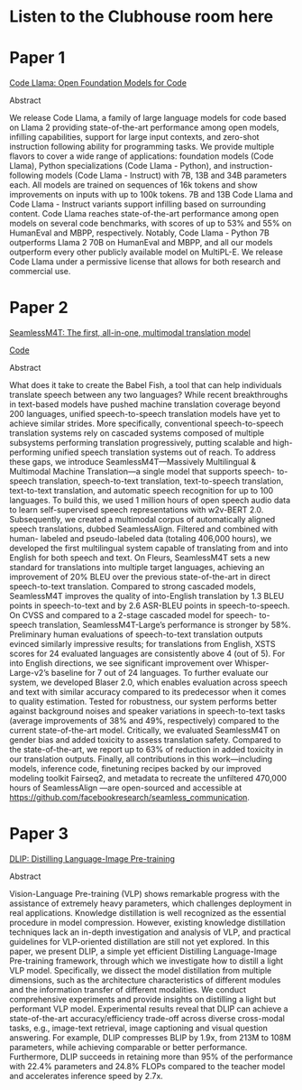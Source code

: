 # Listen to the Clubhouse room here

# Paper 1

[Code Llama: Open Foundation Models for Code](https://ai.meta.com/research/publications/code-llama-open-foundation-models-for-code/)

Abstract

We release Code Llama, a family of large language models for code based on Llama 2 providing state-of-the-art performance among open models, infilling capabilities, support for large input contexts, and zero-shot instruction following ability for programming tasks. We provide multiple flavors to cover a wide range of applications: foundation models (Code Llama), Python specializations (Code Llama - Python), and instruction-following models (Code Llama - Instruct) with 7B, 13B and 34B parameters each. All models are trained on sequences of 16k tokens and show improvements on inputs with up to 100k tokens. 7B and 13B Code Llama and Code Llama - Instruct variants support infilling based on surrounding content. Code Llama reaches state-of-the-art performance among open models on several code benchmarks, with scores of up to 53% and 55% on HumanEval and MBPP, respectively. Notably, Code Llama - Python 7B outperforms Llama 2 70B on HumanEval and MBPP, and all our models outperform every other publicly available model on MultiPL-E. We release Code Llama under a permissive license that allows for both research and commercial use.

# Paper 2

[SeamlessM4T: The first, all-in-one, multimodal translation model](https://bit.ly/3shkZoR)

[Code](https://github.com/facebookresearch/seamless_communication)

Abstract

What does it take to create the Babel Fish, a tool that can help individuals translate speech between any two languages? While recent breakthroughs in text-based models have pushed machine translation coverage beyond 200 languages, unified speech-to-speech translation models have yet to achieve similar strides. More specifically, conventional speech-to-speech translation systems rely on cascaded systems composed of multiple subsystems performing translation progressively, putting scalable and high-performing unified speech translation systems out of reach. To address these gaps, we introduce SeamlessM4T—Massively Multilingual & Multimodal Machine Translation—a single model that supports speech- to-speech translation, speech-to-text translation, text-to-speech translation, text-to-text translation, and automatic speech recognition for up to 100 languages. To build this, we used 1 million hours of open speech audio data to learn self-supervised speech representations with w2v-BERT 2.0. Subsequently, we created a multimodal corpus of automatically aligned speech translations, dubbed SeamlessAlign. Filtered and combined with human- labeled and pseudo-labeled data (totaling 406,000 hours), we developed the first multilingual system capable of translating from and into English for both speech and text. On Fleurs, SeamlessM4T sets a new standard for translations into multiple target languages, achieving an improvement of 20% BLEU over the previous state-of-the-art in direct speech-to-text translation. Compared to strong cascaded models, SeamlessM4T improves the quality of into-English translation by 1.3 BLEU points in speech-to-text and by 2.6 ASR-BLEU points in speech-to-speech. On CVSS and compared to a 2-stage cascaded model for speech- to-speech translation, SeamlessM4T-Large’s performance is stronger by 58%. Preliminary human evaluations of speech-to-text translation outputs evinced similarly impressive results; for translations from English, XSTS scores for 24 evaluated languages are consistently above 4 (out of 5). For into English directions, we see significant improvement over Whisper- Large-v2’s baseline for 7 out of 24 languages. To further evaluate our system, we developed Blaser 2.0, which enables evaluation across speech and text with similar accuracy compared to its predecessor when it comes to quality estimation. Tested for robustness, our system performs better against background noises and speaker variations in speech-to-text tasks (average improvements of 38% and 49%, respectively) compared to the current state-of-the-art model. Critically, we evaluated SeamlessM4T on gender bias and added toxicity to assess translation safety. Compared to the state-of-the-art, we report up to 63% of reduction in added toxicity in our translation outputs. Finally, all contributions in this work—including models, inference code, finetuning recipes backed by our improved modeling toolkit Fairseq2, and metadata to recreate the unfiltered 470,000 hours of SeamlessAlign —are open-sourced and accessible at https://github.com/facebookresearch/seamless_communication.

# Paper 3

[DLIP: Distilling Language-Image Pre-training](https://arxiv.org/abs/2308.12956)

Abstract

Vision-Language Pre-training (VLP) shows remarkable progress with the assistance of extremely heavy parameters, which challenges deployment in real applications. Knowledge distillation is well recognized as the essential procedure in model compression. However, existing knowledge distillation techniques lack an in-depth investigation and analysis of VLP, and practical guidelines for VLP-oriented distillation are still not yet explored. In this paper, we present DLIP, a simple yet efficient Distilling Language-Image Pre-training framework, through which we investigate how to distill a light VLP model. Specifically, we dissect the model distillation from multiple dimensions, such as the architecture characteristics of different modules and the information transfer of different modalities. We conduct comprehensive experiments and provide insights on distilling a light but performant VLP model. Experimental results reveal that DLIP can achieve a state-of-the-art accuracy/efficiency trade-off across diverse cross-modal tasks, e.g., image-text retrieval, image captioning and visual question answering. For example, DLIP compresses BLIP by 1.9x, from 213M to 108M parameters, while achieving comparable or better performance. Furthermore, DLIP succeeds in retaining more than 95% of the performance with 22.4% parameters and 24.8% FLOPs compared to the teacher model and accelerates inference speed by 2.7x.
